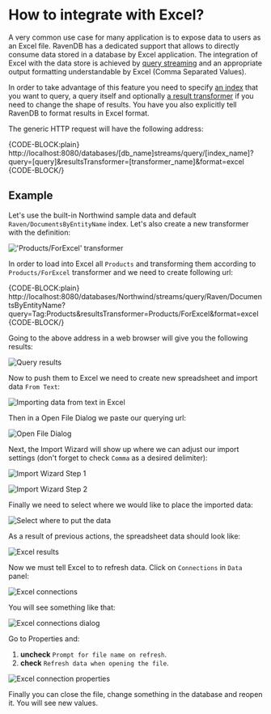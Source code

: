 # How to integrate with Excel?

A very common use case for many application is to expose data to users as an Excel file. RavenDB has a dedicated support that allows to directly consume data stored in a database by Excel application. 
The integration of Excel with the data store is achieved by [query streaming](../session/querying/how-to-stream-query-results) and an appropriate output formatting understandable by Excel (Comma Separated Values).

In order to take advantage of this feature you need to specify [an index](../../indexes/what-are-indexes) that you want to query, a query itself and optionally [a result transformer](../../transformers/what-are-transformers) if you need to change the shape of results.
You have you also explicitly tell RavenDB to format results in Excel format.

The generic HTTP request will have the following address:

{CODE-BLOCK:plain}
http://localhost:8080/databases/[db_name]streams/query/[index_name]?query=[query]&resultsTransformer=[transformer_name]&format=excel
{CODE-BLOCK/}


## Example
 
Let's use the built-in Northwind sample data and default `Raven/DocumentsByEntityName` index. Let's also create a new transformer with the definition:

!['Products/ForExcel' transformer](images\excel_transformer.png)

In order to load into Excel all `Products` and transforming them according to `Products/ForExcel` transformer and we need to create following url:   

{CODE-BLOCK:plain}
http://localhost:8080/databases/Northwind/streams/query/Raven/DocumentsByEntityName?query=Tag:Products&resultsTransformer=Products/ForExcel&format=excel
{CODE-BLOCK/}

Going to the above address in a web browser will give you the following results:

![Query results](images\excel_result.png)

Now to push them to Excel we need to create new spreadsheet and import data `From Text`:

![Importing data from text in Excel](images\excel_from_text.png)

Then in a Open File Dialog we paste our querying url:

![Open File Dialog](images\excel_from_text_dialog.png)

Next, the Import Wizard will show up where we can adjust our import settings (don't forget to check `Comma` as a desired delimiter):

![Import Wizard Step 1](images\excel_from_text_wizard_1.png)

![Import Wizard Step 2](images\excel_from_text_wizard_2.png)

Finally we need to select where we would like to place the imported data:

![Select where to put the data](images\excel_from_text_select.png)

As a result of previous actions, the spreadsheet data should look like:

![Excel results](images\excel_from_text_results.png)

Now we must tell Excel to to refresh data. Click on `Connections` in `Data` panel:

![Excel connections](images\excel_connections.png)

You will see something like that:

![Excel connections dialog](images\excel_connections_dialog_1.png)

Go to Properties and:   
1. **uncheck** `Prompt for file name on refresh`.   
2. **check** `Refresh data when opening the file`.   

![Excel connection properties](images\excel_connections_dialog_2.png)

Finally you can close the file, change something in the database and reopen it. You will see new values.